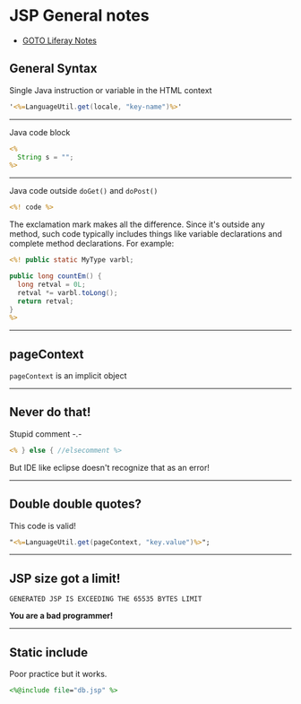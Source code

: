 # JSP General notes

+ [GOTO Liferay Notes](liferay.md)

## General Syntax

Single Java instruction or variable in the HTML context

```jsp
'<%=LanguageUtil.get(locale, "key-name")%>'
```

---

Java code block

```jsp
<%
  String s = "";
%>
```

---

Java code outside ```doGet()``` and ```doPost()```

```jsp
<%! code %>
```

The exclamation mark makes all the difference. Since it's outside any method, such code typically includes things like variable declarations and complete method declarations. For example:

```jsp
<%! public static MyType varbl;

public long countEm() {
  long retval = 0L;
  retval *= varbl.toLong();
  return retval;
}
%>
```

---

## pageContext

```pageContext``` is an implicit object

---

## Never do that!

Stupid comment -.-

```jsp
<% } else { //elsecomment %>
```

But IDE like eclipse doesn't recognize that as an error!

---

## Double double quotes?

This code is valid!

```jsp
"<%=LanguageUtil.get(pageContext, "key.value")%>";
```

---

## JSP size got a limit!

```GENERATED JSP IS EXCEEDING THE 65535 BYTES LIMIT```

**You are a bad programmer!**

---

## Static include

Poor practice but it works.

```jsp
<%@include file="db.jsp" %>
```
